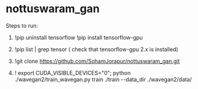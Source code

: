 # nottuswaram_gan

Steps to run:

1. !pip uninstall tensorflow 
   !pip install tensorflow-gpu

2. !pip list | grep tensor  ( check that tensorflow-gpu 2.x is installed)


3. !git clone  https://github.com/SohamJorapur/nottuswaram_gan.git

4. ! export CUDA_VISIBLE_DEVICES="0"; python ./wavegan2/train_wavegan.py train ./train 	--data_dir ./wavegan2/data/
